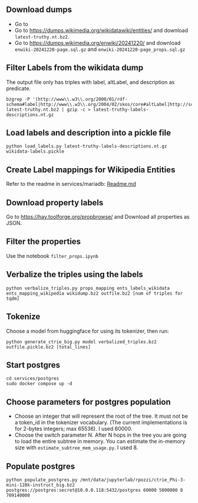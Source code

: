 ## Download dumps
- Go to
- Go to https://dumps.wikimedia.org/wikidatawiki/entities/ and download `latest-truthy.nt.bz2`.
- Go to https://dumps.wikimedia.org/enwiki/20241220/ and download `enwiki-20241220-page.sql.gz` and `enwiki-20241220-page_props.sql.gz`

## Filter Labels from the wikidata dump
The output file only has triples with label, altLabel, and description as predicate.
```
bzgrep -P '(http://www\\.w3\\.org/2000/01/rdf-schema#label|http://www\\.w3\\.org/2004/02/skos/core#altLabel|http://schema\\.org/description).*\\@en\s+.' latest-truthy.nt.bz2 | gzip -c > latest-truthy-labels-descriptions.nt.gz
```

## Load labels and description into a pickle file
```
python load_labels.py latest-truthy-labels-descriptions.nt.gz wikidata-labels.pickle
```

## Create Label mappings for Wikipedia Entities

Refer to the readme in services/mariadb: [Readme.md](services/mariadb/Readme.md)

## Download property labels
Go to https://hay.toolforge.org/propbrowse/ and Download all properties as JSON.

## Filter the properties
Use the notebook `filter_props.ipynb`

## Verbalize the triples using the labels
```
python verbalize_triples.py props_mapping ents_labels_wikidata ents_mapping_wikipedia wikidump.bz2 outfile.bz2 [num of triples for tqdm]
```

## Tokenize
Choose a model from huggingface for using its tokenizer, then run:
```
python generate_ctrie_big.py model verbalized_triples.bz2 outfile.pickle.bz2 [total_lines]
```

## Start postgres
```
cd services/postgres
sudo docker compose up -d
```

## Choose parameters for postgres population
- Choose an integer that will represent the root of the tree. It must not be a token_id in the tokenizer vocabulary. (The current implementations is for 2-bytes integers; max 65536). I used 60000.
- Choose the switch parameter N. After N hops in the tree you are going to load the entire subtree in memory. You can estimate the in-memory size with `estimate_subtree_mem_usage.py`. I used 8.

## Populate postgres
```
python populate_postgres.py /mnt/data/jupyterlab/rpozzi/ctrie_Phi-3-mini-128k-instruct_big.bz2 postgres://postgres:secret@10.0.0.118:5432/postgres 60000 5000000 8 709140000
```
